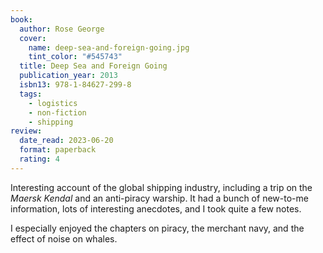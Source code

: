 ```yaml
---
book:
  author: Rose George
  cover:
    name: deep-sea-and-foreign-going.jpg
    tint_color: "#545743"
  title: Deep Sea and Foreign Going
  publication_year: 2013
  isbn13: 978-1-84627-299-8
  tags:
    - logistics
    - non-fiction
    - shipping
review:
  date_read: 2023-06-20
  format: paperback
  rating: 4
---
```


Interesting account of the global shipping industry, including a trip on the *Maersk Kendal* and an anti-piracy warship.
It had a bunch of new-to-me information, lots of interesting anecdotes, and I took quite a few notes.

I especially enjoyed the chapters on piracy, the merchant navy, and the effect of noise on whales.
